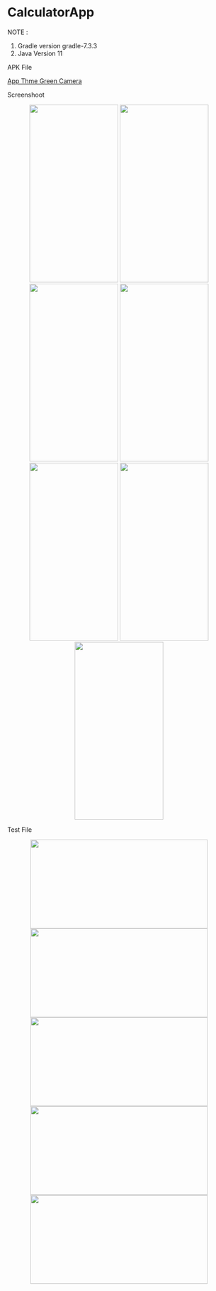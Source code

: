 # CalculatorApp

NOTE :
1. Gradle version gradle-7.3.3
2. Java Version 11


APK File 

<a href="https://firebasestorage.googleapis.com/v0/b/calculatorimg.appspot.com/o/app-green-built-in-camera.apk?alt=media&token=dba2fc94-b7ee-4939-8145-2c3e394769f7" download>App Thme Green Camera</a>


Screenshoot 


<p align="center">
  <image src="https://user-images.githubusercontent.com/121522930/214191133-c3d216c6-d015-4f66-8e1c-abb5a3d42b42.png" width="200" height="400" />
  
  <image src="https://user-images.githubusercontent.com/121522930/214191615-b10c033f-1227-4428-aa1c-c8c1fcd2e150.png" width="200" height="400" />
  
  <image src="https://user-images.githubusercontent.com/121522930/214191684-d5b643ae-2c74-415b-ae67-c27f1d07f239.png" width="200" height="400" />
  
  <image src="https://user-images.githubusercontent.com/121522930/214191763-63586df3-a804-49bf-9785-cdf8553503dd.png" width="200" height="400" />
  
  <image src="https://user-images.githubusercontent.com/121522930/214191790-ee33c489-6fa4-44d8-aa4b-0e8f38d24f4d.png" width="200" height="400" />
  
  <image src="https://user-images.githubusercontent.com/121522930/214191834-b30e54c4-2f26-4e79-b648-9b73b84eb18c.png" width="200" height="400" />
  
  <image src="https://user-images.githubusercontent.com/121522930/214192668-f0f9b642-ec67-4f26-a0dc-8ea30430cb46.jpg" width="200" height="400" />
  
 </p>
 
 Test File

<p align="center">
  
   <image src="https://user-images.githubusercontent.com/121522930/214192846-7cef9727-a9e3-424f-b5ac-bfffa93cc9f0.jpg" width="400" height="200" />

   <image src="https://user-images.githubusercontent.com/121522930/214192997-0c57693e-afb6-4f1e-9476-045b5a3dbfcd.jpg" width="400" height="200" />


  <image src="https://user-images.githubusercontent.com/121522930/214193352-b9f759b1-fac7-4748-ad1c-9cc602ca5bba.jpg" width="400" height="200" />
  <image src="https://user-images.githubusercontent.com/121522930/214193356-4e9dc3bb-4f2c-41ec-a317-fd2267304dc0.jpg" width="400" height="200" />
  <image src="https://user-images.githubusercontent.com/121522930/214193416-5841bb44-2a3c-48d7-a67c-dbaed4a1b481.jpg" width="400" height="200" />
  
</p>


